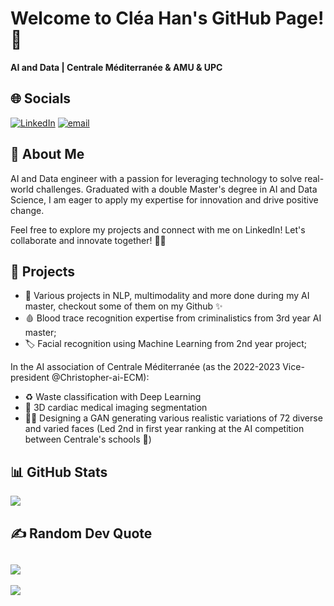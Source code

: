 <!--
**Clealiya/Clealiya** is a ✨ _special_ ✨ repository because its `README.md` (this file) appears on your GitHub profile.

Here are some ideas to get you started:

- 🔭 I’m currently working on ...
- 🌱 I’m currently learning ...
- 👯 I’m looking to collaborate on ...
- 🤔 I’m looking for help with ...
- 💬 Ask me about ...
- 📫 How to reach me: ...
- 😄 Pronouns: ...
- ⚡ Fun fact: ...
-->

# Welcome to Cléa Han's GitHub Page! 👋

**AI and Data | Centrale Méditerranée & AMU & UPC**

## 🌐 Socials 
[![LinkedIn](https://img.shields.io/badge/LinkedIn-%230077B5.svg?logo=linkedin&logoColor=white)](https://linkedin.com/in/https://www.linkedin.com/in/clea-han/) [![email](https://img.shields.io/badge/Email-D14836?logo=gmail&logoColor=white)](mailto:clea.han@centrale-med.fr) 

## 🧠 About Me

AI and Data engineer with a passion for leveraging technology to solve real-world challenges. Graduated with a double Master's degree in AI and Data Science, I am eager to apply my expertise for innovation and drive positive change.

Feel free to explore my projects and connect with me on LinkedIn! Let's collaborate and innovate together! 🌟🤝

## 📂 Projects
- 📝 Various projects in NLP, multimodality and more done during my AI master, checkout some of them on my Github ✨
- 🩸 Blood trace recognition expertise from criminalistics from 3rd year AI master;
- 🏷️ Facial recognition using Machine Learning from 2nd year project;

In the AI association of Centrale Méditerranée (as the 2022-2023 Vice-president @Christopher-ai-ECM): 
- ♻️ Waste classification with Deep Learning
- 🏥 3D cardiac medical imaging segmentation
- 🧑‍🎨 Designing a GAN generating various realistic variations of 72 diverse and varied faces (Led 2nd in first year ranking at the AI competition between Centrale's schools 🥈)

## 📊 GitHub Stats
![](https://github-readme-stats.vercel.app/api/top-langs/?username=Clealiya&theme=calm&hide_border=false&include_all_commits=true&count_private=true&layout=compact)
## ✍️ Random Dev Quote
![](https://quotes-github-readme.vercel.app/api?type=horizontal&theme=radical)
---
[![](https://visitcount.itsvg.in/api?id=Clealiya&icon=5&color=2)](https://visitcount.itsvg.in)
